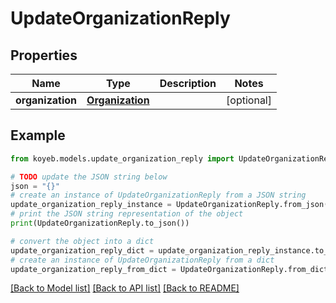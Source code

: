 # UpdateOrganizationReply


## Properties

Name | Type | Description | Notes
------------ | ------------- | ------------- | -------------
**organization** | [**Organization**](Organization.md) |  | [optional] 

## Example

```python
from koyeb.models.update_organization_reply import UpdateOrganizationReply

# TODO update the JSON string below
json = "{}"
# create an instance of UpdateOrganizationReply from a JSON string
update_organization_reply_instance = UpdateOrganizationReply.from_json(json)
# print the JSON string representation of the object
print(UpdateOrganizationReply.to_json())

# convert the object into a dict
update_organization_reply_dict = update_organization_reply_instance.to_dict()
# create an instance of UpdateOrganizationReply from a dict
update_organization_reply_from_dict = UpdateOrganizationReply.from_dict(update_organization_reply_dict)
```
[[Back to Model list]](../README.md#documentation-for-models) [[Back to API list]](../README.md#documentation-for-api-endpoints) [[Back to README]](../README.md)


